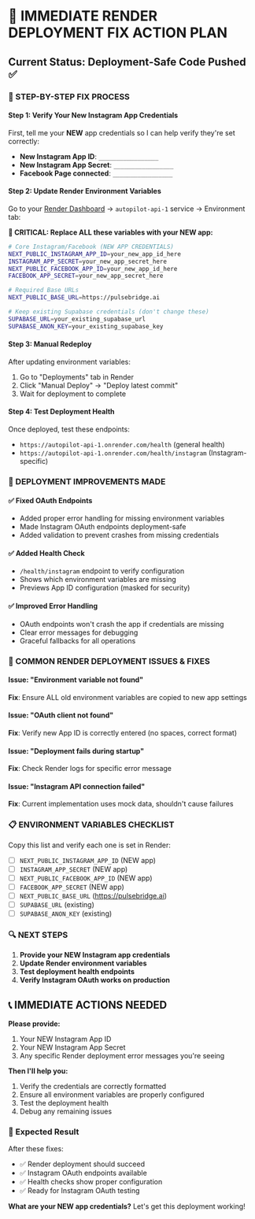 # 🚀 IMMEDIATE RENDER DEPLOYMENT FIX ACTION PLAN

## Current Status: Deployment-Safe Code Pushed ✅

### 🎯 STEP-BY-STEP FIX PROCESS

#### Step 1: Verify Your New Instagram App Credentials
First, tell me your **NEW** app credentials so I can help verify they're set correctly:

- **New Instagram App ID**: `_________________`
- **New Instagram App Secret**: `_________________`
- **Facebook Page connected**: `_________________`

#### Step 2: Update Render Environment Variables
Go to your [Render Dashboard](https://dashboard.render.com/) → `autopilot-api-1` service → Environment tab:

**🔴 CRITICAL: Replace ALL these variables with your NEW app:**

```bash
# Core Instagram/Facebook (NEW APP CREDENTIALS)
NEXT_PUBLIC_INSTAGRAM_APP_ID=your_new_app_id_here
INSTAGRAM_APP_SECRET=your_new_app_secret_here
NEXT_PUBLIC_FACEBOOK_APP_ID=your_new_app_id_here
FACEBOOK_APP_SECRET=your_new_app_secret_here

# Required Base URLs
NEXT_PUBLIC_BASE_URL=https://pulsebridge.ai

# Keep existing Supabase credentials (don't change these)
SUPABASE_URL=your_existing_supabase_url
SUPABASE_ANON_KEY=your_existing_supabase_key
```

#### Step 3: Manual Redeploy
After updating environment variables:
1. Go to "Deployments" tab in Render
2. Click "Manual Deploy" → "Deploy latest commit"
3. Wait for deployment to complete

#### Step 4: Test Deployment Health
Once deployed, test these endpoints:
- `https://autopilot-api-1.onrender.com/health` (general health)
- `https://autopilot-api-1.onrender.com/health/instagram` (Instagram-specific)

### 🔧 DEPLOYMENT IMPROVEMENTS MADE

#### ✅ Fixed OAuth Endpoints
- Added proper error handling for missing environment variables
- Made Instagram OAuth endpoints deployment-safe
- Added validation to prevent crashes from missing credentials

#### ✅ Added Health Check
- `/health/instagram` endpoint to verify configuration
- Shows which environment variables are missing
- Previews App ID configuration (masked for security)

#### ✅ Improved Error Handling
- OAuth endpoints won't crash the app if credentials are missing
- Clear error messages for debugging
- Graceful fallbacks for all operations

### 🚨 COMMON RENDER DEPLOYMENT ISSUES & FIXES

#### Issue: "Environment variable not found"
**Fix**: Ensure ALL old environment variables are copied to new app settings

#### Issue: "OAuth client not found" 
**Fix**: Verify new App ID is correctly entered (no spaces, correct format)

#### Issue: "Deployment fails during startup"
**Fix**: Check Render logs for specific error message

#### Issue: "Instagram API connection failed"
**Fix**: Current implementation uses mock data, shouldn't cause failures

### 📋 ENVIRONMENT VARIABLES CHECKLIST

Copy this list and verify each one is set in Render:

- [ ] `NEXT_PUBLIC_INSTAGRAM_APP_ID` (NEW app)
- [ ] `INSTAGRAM_APP_SECRET` (NEW app)
- [ ] `NEXT_PUBLIC_FACEBOOK_APP_ID` (NEW app)  
- [ ] `FACEBOOK_APP_SECRET` (NEW app)
- [ ] `NEXT_PUBLIC_BASE_URL` (https://pulsebridge.ai)
- [ ] `SUPABASE_URL` (existing)
- [ ] `SUPABASE_ANON_KEY` (existing)

### 🔍 NEXT STEPS

1. **Provide your NEW Instagram app credentials**
2. **Update Render environment variables**
3. **Test deployment health endpoints**
4. **Verify Instagram OAuth works on production**

## 📞 IMMEDIATE ACTIONS NEEDED

**Please provide:**
1. Your NEW Instagram App ID
2. Your NEW Instagram App Secret
3. Any specific Render deployment error messages you're seeing

**Then I'll help you:**
1. Verify the credentials are correctly formatted
2. Ensure all environment variables are properly configured
3. Test the deployment health
4. Debug any remaining issues

### 🎯 Expected Result
After these fixes:
- ✅ Render deployment should succeed
- ✅ Instagram OAuth endpoints available
- ✅ Health checks show proper configuration
- ✅ Ready for Instagram OAuth testing

**What are your NEW app credentials?** Let's get this deployment working!